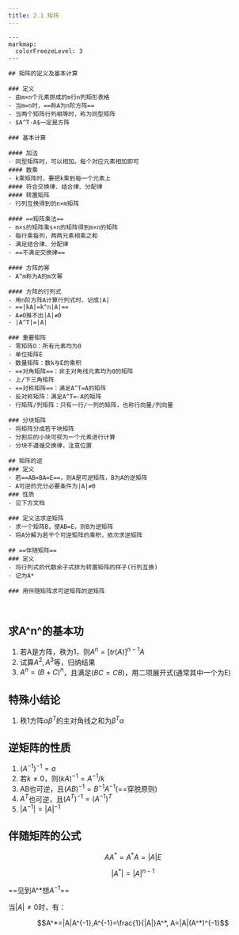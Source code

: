 ```yaml
---
title: 2.1 矩阵
---
```


```markmap
---
markmap:
  colorFreezeLevel: 3
---

## 矩阵的定义及基本计算

### 定义
- 由m×n个元素排成的m行n列矩形表格
- 当m=n时，==称A为n阶方阵==
- 当两个矩阵行列相等时，称为同型矩阵
- $A^T·A$一定是方阵

### 基本计算

#### 加法
- 同型矩阵时，可以相加。每个对应元素相加即可
#### 数乘
- k乘矩阵时，要把k乘到每一个元素上
#### 符合交换律、结合律、分配律
#### 转置矩阵
- 行列互换得到的n×m矩阵

#### ==矩阵乘法==
- m×s的矩阵乘s×n的矩阵得到m×n的矩阵
- 每行乘每列，两两元素相乘之和
- 满足结合律、分配律
- ==不满足交换律==

#### 方阵的幂
- A^m称为A的m次幂

#### 方阵的行列式
- 用n阶方阵A计算行列式时，记成|A|
- ==|kA|=k^n|A|==
- A≠O推不出|A|≠0
- |A^T|=|A|

### 重要矩阵
- 零矩阵O：所有元素均为0
- 单位矩阵E
- 数量矩阵：数k与E的乘积
- ==对角矩阵==：非主对角线元素均为0的矩阵
- 上/下三角矩阵
- ==对称矩阵==：满足A^T=A的矩阵
- 反对称矩阵：满足A^T=-A的矩阵
- 行矩阵/列矩阵：只有一行/一列的矩阵，也称行向量/列向量

### 分块矩阵
- 将矩阵分成若干块矩阵
- 分割后的小块可视为一个元素进行计算
- 分块不遵循交换律，注意位置

## 矩阵的逆
### 定义
- 若==AB=BA=E==，则A是可逆矩阵，B为A的逆矩阵
- A可逆的充分必要条件为|A|≠0
### 性质
- 见下方文档

### 定义法求逆矩阵
- 求一个矩阵B，使AB=E，则B为逆矩阵
- 将A分解为若干个可逆矩阵的乘积，依次求逆矩阵

## ==伴随矩阵==
### 定义
- 将行列式的代数余子式排为转置矩阵的样子(行列互换)
- 记为A*

### 用伴随矩阵求可逆矩阵的逆矩阵



```

## 求A^n^的基本功

1. 若A是方阵，秩为1，则$A^n=[tr(A)]^{n-1}A$
2. 试算$A^2,A^3$等，归纳结果
3. $A^n=(B+C)^n$，且满足$(BC=CB)$，用二项展开式(通常其中一个为E)

## 特殊小结论

1. 秩1方阵$\alpha\beta^T$的主对角线之和为$\beta^T \alpha$

## 逆矩阵的性质

1. $(A^{-1})^{-1}=a$
2. 若$k\not=0$，则$(kA)^{-1}=A^{-1}/k$
3. AB也可逆，且$(AB)^{-1}=B^{-1}A^{-1}$(==穿脱原则)
4. $A^T$也可逆，且$(A^T)^{-1}=(A^{-1})^T$
5. $|A^{-1}|=|A|^{-1}$

## 伴随矩阵的公式

$$AA^*=A^*A=|A|E$$

$$|A^*|=|A|^{n-1}$$

==见到A^*想$A^{-1}$==

当$|A|\not=0$时，有：

$$A^*=|A|A^{-1},A^{-1}=\frac{1}{|A|}A^*, A=|A|(A^*)^{-1}$$


